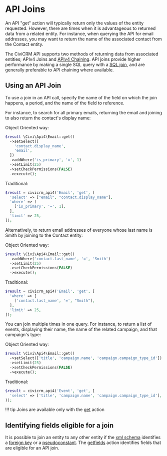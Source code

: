 # API Joins

An API "get" action will typically return only the values of the entity requested. However, there are times when it is advantageous to returned data from a related entity.  For instance, when querying the API for email addresses, you may want to return the name of the associated contact from the Contact entity.

The CiviCRM API supports two methods of returning data from associated entities; APIv4 Joins and [APIv4 Chaining](/api/v4/chaining.md).  API joins provide higher performance by making a single SQL query with a [SQL join](https://dev.mysql.com/doc/refman/5.7/en/join.html), and are generally preferable to API chaining where available.

## Using an API Join

To use a join in an API call, specify the name of the field on which the join happens, a period, and the name of the field to reference.  

For instance, to search for all primary emails, returning the email and joining to also return the contact's display name:

Object Oriented way:

```php
$result \Civi\Api4\Email::get()
  ->setSelect([
    'contact.display_name', 
    'email',
  ])
  ->addWhere('is_primary', '=', 1)
  ->setLimit(25)
  ->setCheckPermissions(FALSE)
  ->execute();
```

Traditional:

```php
$result = civicrm_api4('Email', 'get', [
  'select' => ["email", "contact.display_name"],
  'where' => [
    ['is_primary', '=', 1],
  ],
  'limit' => 25,
]);
```

Alternatively, to return email addresses of everyone whose last name is Smith by joining to the Contact entity:

Object Oriented way:

```php
$result \Civi\Api4\Email::get()
  ->addWhere('contact.last_name', '=', 'Smith')
  ->setLimit(25)
  ->setCheckPermissions(FALSE)
  ->execute();
```

Traditional:

```php
$result = civicrm_api4('Email', 'get', [
  'where' => [
    ['contact.last_name', '=', "Smith"],
  ],
  'limit' => 25,
]);
```

You can join multiple times in one query.  For instance, to return a list of events, displaying their name, the name of the related campaign, and that campaign's type:

Object Oriented way:

```php
$result \Civi\Api4\Email::get()
  ->setSelect(['title', 'campaign.name', 'campaign.campaign_type_id'])
  ->setLimit(25)
  ->setCheckPermissions(FALSE)
  ->execute();
```

Traditional:

```php
$result = civicrm_api4('Event', 'get', [
  'select' => ['title', 'campaign.name', 'campaign.campaign_type_id'],
));

```

!!! tip
    Joins are available only with the [get](/api/v4/actions.md#get) action

## Identifying fields eligible for a join

It is possible to join an entity to any other entity if the [xml schema](/framework/database/schema-definition.md) identifies a [foreign key](/framework/database/schema-definition.md#table-foreignKey) or a [pseudoconstant](/framework/database/schema-definition.md#table-field-pseudoconstant).  The [getfields](/api/v3/actions.md#getfields) action identifies
fields that are eligible for an API join.
